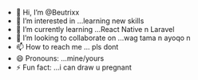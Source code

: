 - 👋 Hi, I’m @Beutrixx
- 👀 I’m interested in ...learning new skills
- 🌱 I’m currently learning ...React Native n Laravel
- 💞️ I’m looking to collaborate on ...wag tama n ayoqo n
- 📫 How to reach me ... pls dont
- 😄 Pronouns: ...mine/yours
- ⚡ Fun fact: ...i can draw u pregnant

<!---
Beutrixx/Beutrixx is a ✨ special ✨ repository because its `README.md` (this file) appears on your GitHub profile.
You can click the Preview link to take a look at your changes.
--->
